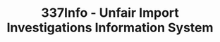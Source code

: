 ---
layout: default
bigquery: https://console.cloud.google.com/bigquery?p=patents-public-data&d=usitc_investigations&page=dataset&project=sheets-management-319211
citation: US International Trade Commission 337Info Unfair Import Investigations Information
  System
contributors: US International Trade Comission
cost: None
description: US International Trade Commission 337Info Unfair Import Investigations
  Information System contains data on investigations done under Section 337. Section
  337 declares the infringement of certain statutory intellectual property rights
  and other forms of unfair competition in import trade to be unlawful practices.
  Most Section 337 investigations involve allegations of patent or registered trademark
  infringement.
documentation: FAQ and tutorial available on the site
last_edit: 04/12/2022, 17:51:58
location: https://pubapps2.usitc.gov/337external/
maintained_by: US International Trade Comission
schema_fields:
- respondent
- markmanHearing
- docketNo
- endDateMarkmanHearing
- targetDate
- title
- teoIdDueDate
- currentStatus
- dateCreated
- gcAttorney
- finalDetNoViolation
- lastUpdated
- teoProceedingInvolved
- ouiiParticipation
- finalDetViolation
- startDateMarkmanHearing
- finalIdOnViolationIssue
- teoIdIssueDate
- teoReliefGranted
- dateComplaintFiled
- invUnfairAct
- currentActiveALJ
- scheduledStartDateEvidHear
- investigationType
- issueDateOtherNonFinal
- publication_number
- id
- ouiiAttorney
- actualEndDateEvidHear
- dateOfPublicationFrNotice
- cafcAppeals
- aljAssigned
- htsNumbers
- copyrightNumbers
- internalRemand
- scheduledEndDateEvidHear
- investigationTermDate
- complainant
- investigationNo
- trademarkNumbers
- patentNumbers
- patentNumber
- actualStartDateEvidHear
- finalIdOnViolationDue
shortname: unfair_import_investigations
tags:
- import
- legal
- trade
timeframe: 2008-2021 (prior to 2008 downloadable as a JSON file)
title: 337Info - Unfair Import Investigations Information System
uuid: 2721f5ec-e599-4890-9265-9706719fc71e
---